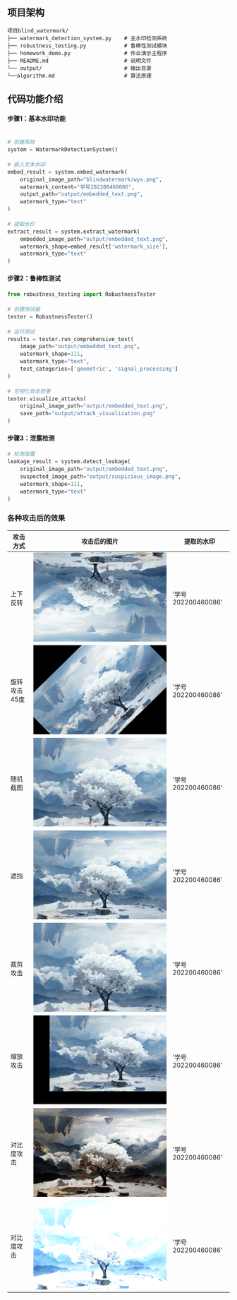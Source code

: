 ## 项目架构

```
项目blind_watermark/
├── watermark_detection_system.py    # 主水印检测系统
├── robustness_testing.py            # 鲁棒性测试模块
├── homework_demo.py                 # 作业演示主程序
├── README.md                        # 说明文件
└── output/                          # 输出目录
└──algorithm.md                      # 算法原理
```

## 代码功能介绍

#### 步骤1：基本水印功能
```python

# 创建系统
system = WatermarkDetectionSystem()

# 嵌入文本水印
embed_result = system.embed_watermark(
    original_image_path="blindwatermark/wyx.png",
    watermark_content="学号202200460086",
    output_path="output/embedded_text.png",
    watermark_type="text"
)

# 提取水印
extract_result = system.extract_watermark(
    embedded_image_path="output/embedded_text.png",
    watermark_shape=embed_result['watermark_size'],
    watermark_type="text"
)
```

#### 步骤2：鲁棒性测试
```python
from robustness_testing import RobustnessTester

# 创建测试器
tester = RobustnessTester()

# 运行测试
results = tester.run_comprehensive_test(
    image_path="output/embedded_text.png",
    watermark_shape=111,
    watermark_type="text",
    test_categories=['geometric', 'signal_processing']
)

# 可视化攻击效果
tester.visualize_attacks(
    original_image_path="output/embedded_text.png",
    save_path="output/attack_visualization.png"
)
```

#### 步骤3：泄露检测
```python
# 检测泄露
leakage_result = system.detect_leakage(
    original_image_path="output/embedded_text.png",
    suspected_image_path="output/suspicious_image.png",
    watermark_shape=111,
    watermark_type="text"
)
```

### 各种攻击后的效果

|攻击方式|攻击后的图片|提取的水印|
|--|--|--|
|上下反转|![旋转攻击](output/attacked_geometric_flipping.png)|'学号202200460086'|
|旋转攻击45度|![旋转攻击](output/attacked_geometric_rotation.png)|'学号202200460086'|
|随机截图|![截屏攻击](output/attacked_geometric_cropping.png)|'学号202200460086'|
|遮挡| ![遮挡攻击](output/attacked_geometric_scaling.png) |'学号202200460086'|
|裁剪攻击|![纵向裁剪攻击](output/attacked_geometric_cropping.png)|'学号202200460086'|
|缩放攻击|![缩放攻击](output/attacked_geometric_translation.png)|'学号202200460086'|
|对比度攻击|![对比度攻击](output/attacked_signal_processing_histogram_equalization.png)|'学号202200460086'|
|对比度攻击|![亮度(对比度)攻击](output/attacked_signal_processing_noise.png)|'学号202200460086'|

